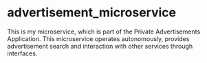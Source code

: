 # advertisement_microservice
This is my microservice, which is part of the Private Advertisements Application.
 This microservice operates autonomously, provides advertisement search and interaction
  with other services through interfaces. 